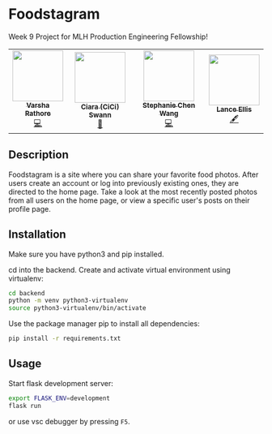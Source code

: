 # Foodstagram

Week 9 Project for MLH Production Engineering Fellowship!

<!-- ALL-CONTRIBUTORS-LIST:START - Do not remove or modify this section -->
<!-- prettier-ignore-start -->
<!-- markdownlint-disable -->
<table>
  <tr>
    <td align="center"><a href="https://github.com/varsharathore16"><img src="https://github.com/varsharathore16.png" width="100px;" alt=""/><br /><sub><b>Varsha Rathore</b></sub></a><br /><a href="#code-varsharathore16" title="Code">💻</a></td>
    <td align="center"><a href="https://github.com/cccswann"><img src="https://github.com/cccswann.png" width="100px;" alt=""/><br /><sub><b>Ciara (CiCi) Swann</b></sub></a><br /><a href="#design-cccswann" title="Design">🎨</a></td>
    <td align="center"><a href="https://github.com/stcwang"><img src="https://github.com/stcwang.png" width="100px;" alt=""/><br /><sub><b>Stephanie Chen Wang</b></sub></a><br /><a href="#code-stcwang" title="Code">💻</a></td>
    <td align="center"><a href="https://github.com/Lanc33llis"><img src="https://github.com/Lanc33llis.png" width="100px;" alt=""/><br /><sub><b>Lance Ellis</b></sub></a><br /><a href="#content-Lanc33llis" title="Content">🖋</a></td>
  </tr>
  </tr>
</table>

<!-- markdownlint-restore -->
<!-- prettier-ignore-end -->

<!-- ALL-CONTRIBUTORS-LIST:END -->
 


## Description

Foodstagram is a site where you can share your favorite food photos. After users create an account or log into previously existing ones, they are directed to the home page. Take a look at the most recently posted photos from all users on the home page, or view a specific user's posts on their profile page. 

## Installation

Make sure you have python3 and pip installed.

cd into the backend. Create and activate virtual environment using virtualenv:

```bash
cd backend
python -m venv python3-virtualenv
source python3-virtualenv/bin/activate
```

Use the package manager pip to install all dependencies:

```bash
pip install -r requirements.txt
```

## Usage

Start flask development server:

```bash
export FLASK_ENV=development
flask run
```

or use vsc debugger by pressing `F5`.
